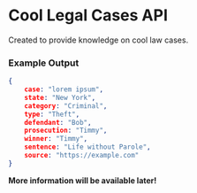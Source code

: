 # Cool Legal Cases API

Created to provide knowledge on cool law cases.

### Example Output
```json
{
    case: "lorem ipsum",
    state: "New York",
    category: "Criminal",
    type: "Theft",
    defendant: "Bob",
    prosecution: "Timmy",
    winner: "Timmy",
    sentence: "Life without Parole",
    source: "https://example.com"
}
```
**More information will be available later!**